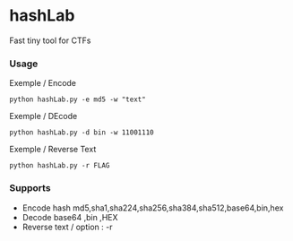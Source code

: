 # hashLab
Fast tiny tool for CTFs
### Usage
Exemple / Encode
```
python hashLab.py -e md5 -w "text"
```
Exemple / DEcode
```
python hashLab.py -d bin -w 11001110
```

Exemple / Reverse Text
```
python hashLab.py -r FLAG
```
### Supports
* Encode hash md5,sha1,sha224,sha256,sha384,sha512,base64,bin,hex
* Decode base64 ,bin ,HEX
* Reverse text / option : -r